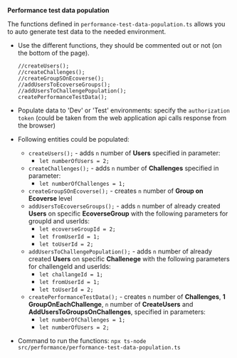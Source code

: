 **Performance test data population**

The functions defined in `performance-test-data-population.ts` allows you to auto generate test data to the needed environment.

- Use the different functions, they should be commented out or not (on the bottom of the page).
  ```
  //createUsers();
  //createChallenges();
  //createGroupSOnEcoverse();
  //addUsersToEcoverseGroups();
  //addUsersToChallengePopulation();
  createPerformanceTestData();
  ```
- Populate data to 'Dev' or 'Test' environments: specify the `authorization token` (could be taken from the web application api calls response from the browser)

- Following entities could be populated:
  - `createUsers();` - adds `n` number of **Users** specified in parameter:
    - `let numberOfUsers = 2;`
  - `createChallenges();` - adds `n` number of **Challenges** specified in parameter:
    - `let numberOfChallenges = 1;`
  - `createGroupSOnEcoverse();` - creates `n` number of **Group on Ecoverse** level
  - `addUsersToEcoverseGroups();` - adds `n` number of already created **Users** on specific **EcoverseGroup** with the following parameters for groupId and userIds:
    - `let ecoverseGroupId = 2;`
    - `let fromUserId = 1;`
    - `let toUserId = 2;`
  - `addUsersToChallengePopulation();` - adds `n` number of already created **Users** on specific **Challenege** with the following parameters for challengeId and userIds:
    - `let challangeId = 1;`
    - `let fromUserId = 1;`
    - `let toUserId = 2;`
  - `createPerformanceTestData();` - creates `n` number of **Challenges**, **1 GroupOnEachChallenge**, `n` number of **CreateUsers** and **AddUsersToGroupsOnChallenges**, specified in parameters:
    - `let numberOfChallenges = 1;`
    - `let numberOfUsers = 2;`

- Command to run the functions: `npx ts-node src/performance/performance-test-data-population.ts`
